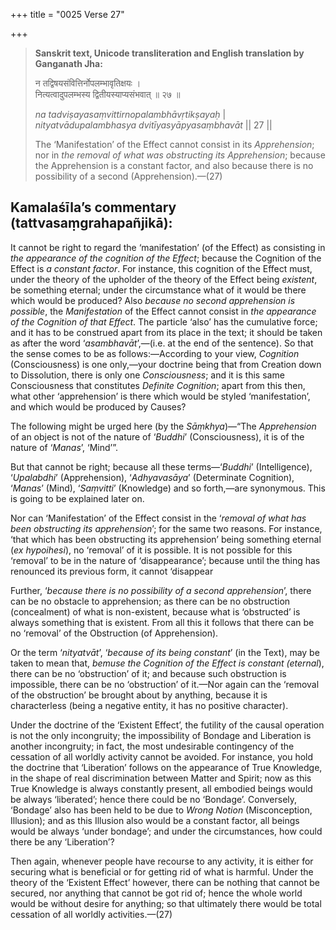 +++
title = "0025 Verse 27"

+++
> **Sanskrit text, Unicode transliteration and English translation by Ganganath Jha:** 
>
> न तद्विषयसंवित्तिर्नोपलम्भावृतिक्षयः ।  
> नित्यत्वादुपलम्भस्य द्वितीयस्याप्यसंभवात् ॥ २७ ॥ 
>
> *na tadviṣayasaṃvittirnopalambhāvṛtikṣayaḥ* \|  
> *nityatvādupalambhasya dvitīyasyāpyasaṃbhavāt* \|\| 27 \|\| 
>
> The ‘Manifestation’ of the Effect cannot consist in its *Apprehension*; nor in *the removal of what was obstructing its Apprehension*; because the Apprehension is a constant factor, and also because there is no possibility of a second (Apprehension).—(27)



## Kamalaśīla’s commentary (tattvasaṃgrahapañjikā):

It cannot be right to regard the ‘manifestation’ (of the Effect) as consisting in *the appearance of* *the cognition of the* *Effect*; because the Cognition of the Effect is *a constant factor*. For instance, this cognition of the Effect must, under the theory of the upholder of the theory of the Effect being *existent*, be something eternal; under the circumstance what of it would be there which would be produced? Also *because no second apprehension is possible*, the *Manifestation* of the Effect cannot consist in *the appearance of the Cognition of that Effect*. The particle ‘also’ has the cumulative force; and it has to be construed apart from its place in the text; it should be taken as after the word ‘*asambhavāt*’,—(i.e. at the end of the sentence). So that the sense comes to be as follows:—According to your view, *Cognition* (Consciousness) is one only,—your doctrine being that from Creation down to Dissolution, there is only one *Consciousness*; and it is this same Consciousness that constitutes *Definite Cognition*; apart from this then, what other ‘apprehension’ is there which would be styled ‘manifestation’, and which would be produced by Causes?

The following might be urged here (by the *Sāṃkhya*)—“The *Apprehension* of an object is not of the nature of ‘*Buddhi*’ (Consciousness), it is of the nature of ‘*Manas*’, ‘Mind’”.

But that cannot be right; because all these terms—‘*Buddhi*’ (Intelligence), ‘*Upalabdhi*’ (Apprehension), ‘*Adhyavasāya*’ (Determinate Cognition), ‘*Manas*’ (Mind), ‘*Saṃvitti*’ (Knowledge) and so forth,—are synonymous. This is going to be explained later on.

Nor can ‘Manifestation’ of the Effect consist in the ‘*removal of what has been obstructing its apprehension*’; for the same two reasons. For instance, ‘that which has been obstructing its apprehension’ being something eternal (*ex hypoihesi*), no ‘removal’ of it is possible. It is not possible for this ‘removal’ to be in the nature of ‘disappearance’; because until the thing has renounced its previous form, it cannot ‘disappear

Further, ‘*because there is no possibility of a second apprehension*’, there can be no obstacle to apprehension; as there can be no obstruction (concealment) of what is non-existent, because what is ‘obstructed’ is always something that is existent. From all this it follows that there can be no ‘removal’ of the Obstruction (of Apprehension).

Or the term ‘*nityatvāt*’, ‘*because of its being constant*’ (in the Text), may be taken to mean that, *bemuse the Cognition of the Effect is constant (eternal*), there can be no ‘obstruction’ of it; and because such obstruction is impossible, there can be no ‘obstruction’ of it.—Nor again can the ‘removal of the obstruction’ be brought about by anything, because it is characterless (being a negative entity, it has no positive character).

Under the doctrine of the ‘Existent Effect’, the futility of the causal operation is not the only incongruity; the impossibility of Bondage and Liberation is another incongruity; in fact, the most undesirable contingency of the cessation of all worldly activity cannot be avoided. For instance, you hold the doctrine that ‘Liberation’ follows on the appearance of True Knowledge, in the shape of real discrimination between Matter and Spirit; now as this True Knowledge is always constantly present, all embodied beings would be always ‘liberated’; hence there could be no ‘Bondage’. Conversely, ‘Bondage’ also has been held to be due to *Wrong Notion* (Misconception, Illusion); and as this Illusion also would be a constant factor, all beings would be always ‘under bondage’; and under the circumstances, how could there be any ‘Liberation’?

Then again, whenever people have recourse to any activity, it is either for securing what is beneficial or for getting rid of what is harmful. Under the theory of the ‘Existent Effect’ however, there can be nothing that cannot be secured, nor anything that cannot be got rid of; hence the whole world would be without desire for anything; so that ultimately there would be total cessation of all worldly activities.—(27)


